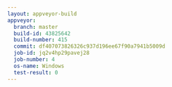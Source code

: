 ```yaml
---
layout: appveyor-build
appveyor:
  branch: master
  build-id: 43825642
  build-number: 415
  commit: df407073826326c937d196ee67f90a7941b5009d
  job-id: jq2v4hp29pavej28
  job-number: 4
  os-name: Windows
  test-result: 0
---
```


